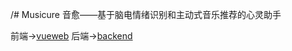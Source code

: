 /# Musicure
音愈——基于脑电情绪识别和主动式音乐推荐的心灵助手

前端->[vueweb](https://github.com/Twebubble/Musicure/tree/vueweb)
后端->[backend](https://github.com/Twebubble/Musicure/tree/backend)
